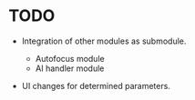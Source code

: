 # TODO
* Integration of other modules as submodule.
  * Autofocus module
  * AI handler module

* UI changes for determined parameters.